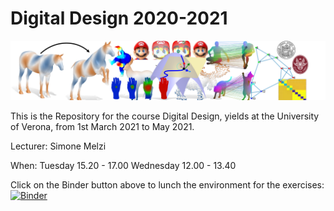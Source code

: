 # Digital Design 2020-2021

![alt text](teaser.png)


This is the Repository for the course Digital Design, yields at the University of Verona, from 1st March 2021 to May 2021.

Lecturer: Simone Melzi

When: Tuesday    15.20 - 17.00
      Wednesday  12.00 - 13.40
      
Click on the Binder button above to lunch the environment for the exercises: [![Binder](https://mybinder.org/badge_logo.svg)](https://mybinder.org/v2/gh/melzismn/Digital-Design-2020-2021/master)

